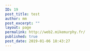 ```yaml
---
ID: 19
post_title: test
author: mm
post_excerpt: ""
layout: page
permalink: http://web2.mikemurphy.fr/
published: true
post_date: 2019-01-06 18:43:27
---
```

<!-- wp:columns -->
<div class="wp-block-columns has-2-columns"><!-- wp:column -->
<div class="wp-block-column"><!-- wp:columns -->
<div class="wp-block-columns has-2-columns"><!-- wp:column -->
<div class="wp-block-column"><!-- wp:paragraph -->
<p></p>
<!-- /wp:paragraph --></div>
<!-- /wp:column -->

<!-- wp:column -->
<div class="wp-block-column"><!-- wp:paragraph -->
<p></p>
<!-- /wp:paragraph --></div>
<!-- /wp:column --></div>
<!-- /wp:columns --></div>
<!-- /wp:column -->

<!-- wp:column -->
<div class="wp-block-column"><!-- wp:columns -->
<div class="wp-block-columns has-2-columns"><!-- wp:column -->
<div class="wp-block-column"><!-- wp:paragraph -->
<p></p>
<!-- /wp:paragraph --></div>
<!-- /wp:column -->

<!-- wp:column -->
<div class="wp-block-column"><!-- wp:paragraph -->
<p></p>
<!-- /wp:paragraph --></div>
<!-- /wp:column --></div>
<!-- /wp:columns -->

<!-- wp:paragraph -->
<p></p>
<!-- /wp:paragraph --></div>
<!-- /wp:column --></div>
<!-- /wp:columns -->

<!-- wp:paragraph -->
<p></p>
<!-- /wp:paragraph -->